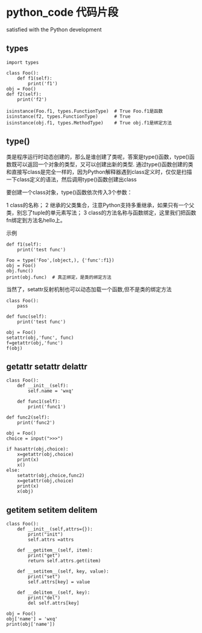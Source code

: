 # python_code 代码片段


satisfied with the Python development

## types
```
import types

class Foo():
    def f1(self):
        print('f1')
obj = Foo()
def f2(self):
    print('f2')

isinstance(Foo.f1, types.FunctionType)  # True Foo.f1是函数
isinstance(f2, types.FunctionType)      # True
isinstance(obj.f1, types.MethodType)    # True obj.f1是绑定方法
```

## type()

类是程序运行时动态创建的，那么是谁创建了类呢，答案是type()函数，type()函数既可以返回一个对象的类型，又可以创建出新的类型.
通过type()函数创建的类和直接写class是完全一样的，因为Python解释器遇到class定义时，仅仅是扫描一下class定义的语法，然后调用type()函数创建出class

要创建一个class对象，type()函数依次传入3个参数：

1 class的名称；
2 继承的父类集合，注意Python支持多重继承，如果只有一个父类，别忘了tuple的单元素写法；
3 class的方法名称与函数绑定，这里我们把函数fn绑定到方法名hello上。

示例
```
def f1(self):
    print('test func')

Foo = type('Foo',(object,), {'func':f1})
obj = Foo()
obj.func()
print(obj.func)  # 真正绑定，是类的绑定方法
```


当然了，setattr反射机制也可以动态加载一个函数,但不是类的绑定方法
```
class Foo():
    pass

def func(self):
    print('test func')

obj = Foo()
setattr(obj,'func', func)
f=getattr(obj,'func')
f(obj)
```


## getattr setattr delattr
```
class Foo():
    def __init__(self):
        self.name = 'wxq'

    def func1(self):
        print('func1')

def func2(self):
    print('func2')

obj = Foo()
choice = input(">>>")

if hasattr(obj,choice):
    x=getattr(obj,choice)
    print(x)
    x()
else:
    setattr(obj,choice,func2)
    x=getattr(obj,choice)
    print(x)
    x(obj)
```

## getitem setitem delitem
```
class Foo():
    def __init__(self,attrs={}):
        print("init")
        self.attrs =attrs

    def __getitem__(self, item):
        print("get")
        return self.attrs.get(item)

    def __setitem__(self, key, value):
        print("set")
        self.attrs[key] = value

    def __delitem__(self, key):
        print("del")
        del self.attrs[key]

obj = Foo()
obj['name'] = 'wxq'
print(obj['name'])
```

